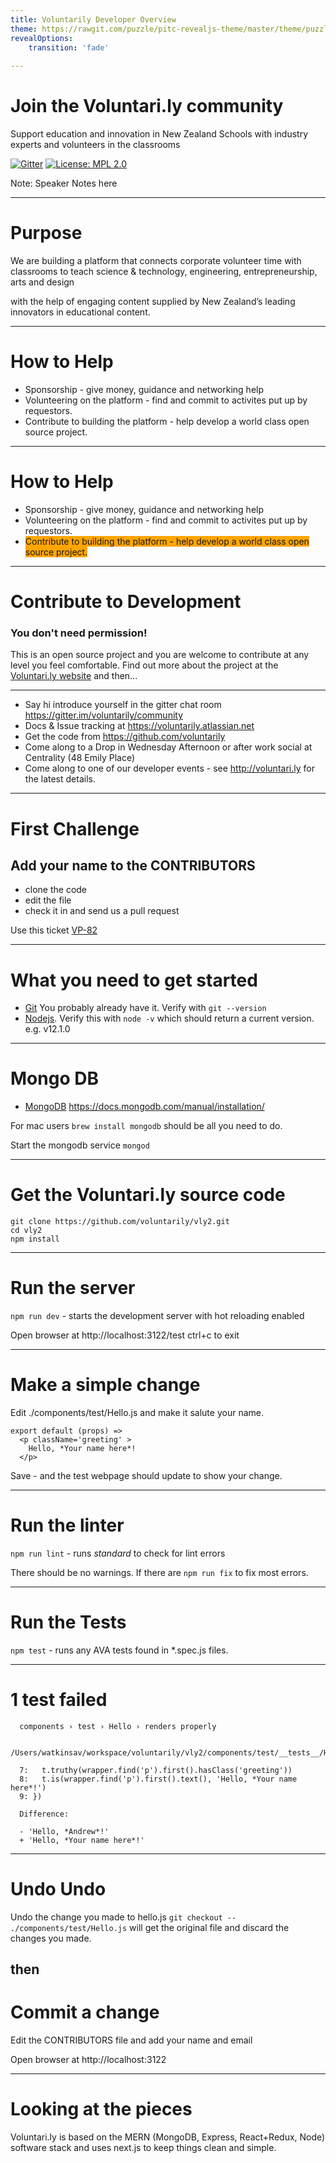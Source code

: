 ```yaml
---
title: Voluntarily Developer Overview
theme: https://rawgit.com/puzzle/pitc-revealjs-theme/master/theme/puzzle.css
revealOptions:
    transition: 'fade'
    
---
```

<!-- .slide: data-background="./img/vlogo.svg" -->
# Join the Voluntari.ly community
Support education and innovation in New Zealand Schools with industry experts and volunteers in the classrooms

[![Gitter](https://badges.gitter.im/voluntarily/community.svg)](https://gitter.im/voluntarily/community?utm_source=badge&utm_medium=badge&utm_campaign=pr-badge)
[![License: MPL 2.0](https://img.shields.io/badge/License-MPL%202.0-brightgreen.svg)](https://opensource.org/licenses/MPL-2.0)

Note: Speaker Notes here

---
<!-- .slide: data-background="./img/vlogo.svg" -->
# Purpose
We are building a platform that connects corporate volunteer time with classrooms to teach science & technology, engineering, entrepreneurship, arts and design 

with the help of engaging content supplied by New Zealand’s leading innovators in educational content.

---
<!-- .slide: data-background="./img/vlogo.svg" -->
# How to Help

* Sponsorship - give money, guidance and networking help
* Volunteering on the platform - find and commit to activites put up by requestors.
* Contribute to building the platform - help develop a world class open source project. 

---
<!-- .slide: data-background="./img/vlogo.svg" -->
# How to Help

* Sponsorship - give money, guidance and networking help
* Volunteering on the platform - find and commit to activites put up by requestors.
* <span style="background-color: orange;" >Contribute to building the platform - help develop a world class open source project. </span>

---
<!-- .slide: data-background="./img/vlogo.svg" -->
# Contribute to Development

### You don't need permission! 

This is an open source project and you are welcome to contribute at any level you feel comfortable. 
Find out more about the project at the [Voluntari.ly website](http://voluntari.ly) and then...

---
<!-- .slide: data-background="./img/vlogo.svg" -->
* Say hi introduce yourself in the gitter chat room https://gitter.im/voluntarily/community
* Docs & Issue tracking at https://voluntarily.atlassian.net
* Get the code from https://github.com/voluntarily
* Come along to a Drop in Wednesday Afternoon or after work social at Centrality (48 Emily Place)
* Come along to one of our developer events - see http://voluntari.ly for the latest details.


---
<!-- .slide: data-background="./img/vlogo.svg" -->
# First Challenge

## Add your name to the CONTRIBUTORS

* clone the code
* edit the file
* check it in and send us a pull request

Use this ticket [VP-82](https://voluntarily.atlassian.net/browse/VP-82)

----
<!-- .slide: data-background="./img/vlogo.svg" -->
# What you need to get started

* [Git](https://git-scm.com/book/en/v2/Getting-Started-Installing-Git)
You probably already have it. Verify with `git --version` 
* [Nodejs](https://nodejs.org/en/download/). 
Verify this with `node -v` which should return a current version. e.g. v12.1.0

----
<!-- .slide: data-background="./img/vlogo.svg" -->
# Mongo DB

* [MongoDB](https://docs.mongodb.com/manual/installation/) https://docs.mongodb.com/manual/installation/
  
For mac users `brew install mongodb` should be all you need to do.

Start the mongodb service `mongod`

----
<!-- .slide: data-background="./img/vlogo.svg" -->
# Get the Voluntari.ly source code

    git clone https://github.com/voluntarily/vly2.git
    cd vly2
    npm install



----
<!-- .slide: data-background="./img/vlogo.svg" -->
# Run the server

`npm run dev` - starts the development server with hot reloading enabled 
 
Open browser at http://localhost:3122/test
ctrl+c to exit

----
<!-- .slide: data-background="./img/vlogo.svg" -->
# Make a simple change

Edit ./components/test/Hello.js and make it salute your name.

    export default (props) => 
      <p className='greeting' >
        Hello, *Your name here*!
      </p>

Save - and the test webpage should update to show your change.

----
<!-- .slide: data-background="./img/vlogo.svg" -->
# Run the linter

`npm run lint` - runs _standard_ to check for lint errors 

There should be no warnings. If there are `npm run fix` to fix most errors.

----
<!-- .slide: data-background="./img/vlogo.svg" -->
# Run the Tests

`npm test` - runs any AVA tests found in *.spec.js files. 

----
<!-- .slide: data-background="./img/vlogo.svg" -->
# 1 test failed

      components › test › Hello › renders properly

      /Users/watkinsav/workspace/voluntarily/vly2/components/test/__tests__/Hello.spec.js:8

      7:   t.truthy(wrapper.find('p').first().hasClass('greeting'))          
      8:   t.is(wrapper.find('p').first().text(), 'Hello, *Your name here*!')
      9: })                                                                  

      Difference:

      - 'Hello, *Andrew*!'
      + 'Hello, *Your name here*!'

----

<!-- .slide: data-background="./img/vlogo.svg" -->
# Undo Undo
Undo the change you made to hello.js
`git checkout --  ./components/test/Hello.js` will get the original file and discard the changes you made.

then 
----

<!-- .slide: data-background="./img/vlogo.svg" -->
# Commit a change
Edit the CONTRIBUTORS file and add your name and email 

 
Open browser at http://localhost:3122

---
# Looking at the pieces
<!-- .slide: data-background="./img/vlogo.svg" -->
Voluntari.ly is based on the MERN (MongoDB, Express, React+Redux, Node) software stack and uses next.js to keep things clean and simple.



